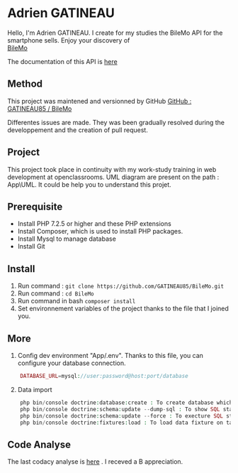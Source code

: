 # Adrien GATINEAU

Hello, I'm Adrien GATINEAU. I create for my studies the BileMo API for the smartphone sells. Enjoy your discovery of  
[BileMo](http://51.15.234.228:8001/doc)

The documentation of this API is [here](http://51.15.234.228:8001/doc)

## Method
This project was maintened and versionned by GitHub
[GitHub : GATINEAU85 / BileMo](https://github.com/GATINEAU85/BileMo)

Differentes issues are made. They was been gradually resolved during the developpement and the creation of pull request. 

## Project

This project took place in continuity with my work-study training in web development at openclassrooms.
UML diagram are present on the path : App\UML\. It could be help you to understand this projet. 

## Prerequisite 

* Install PHP 7.2.5 or higher and these PHP extensions
* Install Composer, which is used to install PHP packages.
* Install Mysql to manage database
* Install Git

## Install 

1. Run command : `git clone https://github.com/GATINEAU85/BileMo.git`
2. Run command : `cd BileMo`
3. Run command in bash `composer install`
4. Set environnement variables of the project thanks to the file that I joined you.

## More 

1. Config dev environment "App/.env". Thanks to this file, you can configure your database connection.
```php
    DATABASE_URL=mysql://user:password@host:port/database
```
2. Data import

```php
    php bin/console doctrine:database:create : To create database which is configured on .env file
    php bin/console doctrine:schema:update --dump-sql : To show SQL statement will be executed
    php bin/console doctrine:schema:update --force : To execture SQL statement and create table on database
    php bin/console doctrine:fixtures:load : To load data fixture on tables
```

## Code Analyse

The last codacy analyse is [here](https://app.codacy.com/manual/GATINEAU85/BileMo) . I receved a B appreciation.